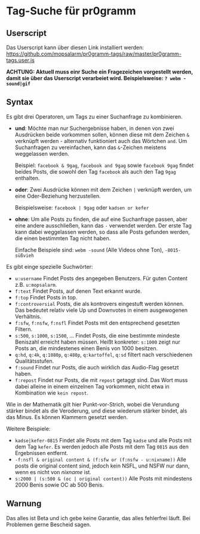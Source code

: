# Tag-Suche für pr0gramm

## Userscript

Das Userscript kann über diesen Link installiert werden:
https://github.com/mopsalarm/pr0gramm-tags/raw/master/pr0gramm-tags.user.js

**ACHTUNG: Aktuell muss einr Suche ein Fragezeichen vorgestellt werden, damit
sie über das Userscript verarbeiet wird. Beispielsweise: `? webm -sound|gif`**

## Syntax

Es gibt drei Operatoren, um Tags zu einer Suchanfrage zu kombinieren.
* **und**: Möchte man nur Suchergebnisse haben, in denen von zwei Ausdrücken beide vorkommen sollen,
  können diese mit dem Zeichen `&` verknüpft werden - alternativ funktioniert auch das Wörtchen `and`.
  Um Suchanfragen zu vereinfachen, kann das `&`-Zeichen meistens weggelassen werden. 
  
  Beispiel: `facebook & 9gag`, `facebook and 9gag` sowie `facebook 9gag` findet beides Posts,
  die sowohl den Tag `facebook` als auch den Tag `9gag` enthalten.
  
* **oder**: Zwei Ausdrücke können mit dem Zeichen `|` verknüpft werden, um eine Oder-Beziehung herzustellen.

  Beispielsweise: `facebook | 9gag` oder `kadsen or kefer`

* **ohne**: Um alle Posts zu finden, die auf eine Suchanfrage passen, aber eine andere ausschließen, kann das `-` verwendet werden.
  Der erste Tag kann dabei weggelassen werden, so dass alle Posts gefunden werden, die einen bestimmten Tag nicht haben.
 
  Einfache Beispiele sind: `webm -sound` (Alle Videos ohne Ton), `-8015-süßvieh`

Es gibt einge spezielle Suchwörter:
* `u:username` Findet Posts des angegeben Benutzers. Für guten Content z.B. `u:mopsalarm`.
* `f:text` Findet Posts, auf denen Text erkannt wurde.
* `f:top` Findet Posts in top.
* `f:controversial` Posts, die als kontrovers eingestuft werden können. Das bedeutet relativ viele Up und Downvotes in einem ausgewogenen Verhältnis.
* `f:sfw`, `f:nsfw`, `f:nsfl` Findet Posts mit den entsprechend gesetzten Filtern.
* `s:500`, `s:1000`, `s:1500`, ... Findet Posts, die eine bestimmte mindeste Beniszahl erreicht haben müssen. Heißt konkreter: `s:1000` zeigt nur Posts an, die mindestenes einen Benis von 1000 besitzen.
* `q:hd`, `q:4k`, `q:1080p`, `q:480p`, `q:kartoffel`, `q:sd` filtert nach verschiedenen Qualitätsstufen.
* `f:sound` Findet nur Posts, die auch wirklich das Audio-Flag gesetzt haben.
* `f:repost` Findet nur Posts, die mit `repost` getaggt sind. Das Wort muss dabei alleine in einem einzelnen Tag vorkommen, nicht etwa in Kombination wie `kein repost`.

Wie in der Mathematik gilt hier Punkt-vor-Strich, wobei die Verundung stärker bindet als die Veroderung, und diese wiederum stärker bindet, als das Minus. Es können Klammern gesetzt werden.

Weitere Beispiele:
* `kadse|kefer-0815` Findet alle Posts mit dem Tag `kadse` und alle Posts mit dem Tag `kefer`. Es werden jedoch alle Posts mit dem Tag `0815` aus den Ergebnissen entfernt.
* `-f:nsfl & original content & (f:sfw or (f:nsfw - u:nixname))` Alle posts die original content sind, jedoch kein NSFL, und NSFW nur dann, wenn es nicht von *nixname* ist.
* `s:2000 | (s:500 & (oc | original content))` Alle Posts mit mindestens 2000 Benis sowie OC ab 500 Benis.

## Warnung
Das alles ist Beta und ich gebe keine Garantie, das alles fehlerfrei läuft. Bei Problemen gerne Bescheid sagen.



